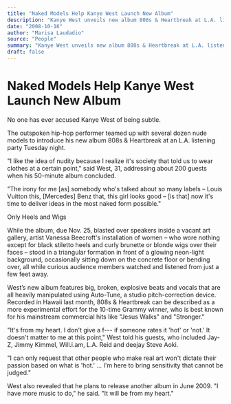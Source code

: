 ```yaml
---
title: "Naked Models Help Kanye West Launch New Album"
description: "Kanye West unveils new album 808s & Heartbreak at L.A. listening party. \"I like the idea of nudity because I realize it's society that told us to wear clothes at a certain point,\" he says. The album f..."
date: "2008-10-16"
author: "Marisa Laudadio"
source: "People"
summary: "Kanye West unveils new album 808s & Heartbreak at L.A. listening party. \"I like the idea of nudity because I realize it's society that told us to wear clothes at a certain point,\" he says. The album features big, broken, explosive beats and vocals that are all heavily manipulated."
draft: false
---
```


# Naked Models Help Kanye West Launch New Album

No one has ever accused Kanye West of being subtle.

The outspoken hip-hop performer teamed up with several dozen nude models to introduce his new album 808s & Heartbreak at an L.A. listening party Tuesday night.

"I like the idea of nudity because I realize it's society that told us to wear clothes at a certain point," said West, 31, addressing about 200 guests when his 50-minute album concluded.

"The irony for me [as] somebody who's talked about so many labels – Louis Vuitton this, [Mercedes] Benz that, this girl looks good – [is that] now it's time to deliver ideas in the most naked form possible."

Only Heels and Wigs

While the album, due Nov. 25, blasted over speakers inside a vacant art gallery, artist Vanessa Beecroft's installation of women – who wore nothing except for black stiletto heels and curly brunette or blonde wigs over their faces – stood in a triangular formation in front of a glowing neon-light background, occasionally sitting down on the concrete floor or bending over, all while curious audience members watched and listened from just a few feet away.

West’s new album features big, broken, explosive beats and vocals that are all heavily manipulated using Auto-Tune, a studio pitch-correction device. Recorded in Hawaii last month, 808s & Heartbreak can be described as a more experimental effort for the 10-time Grammy winner, who is best known for his mainstream commercial hits like "Jesus Walks" and "Stronger."

"It's from my heart. I don't give a f--- if someone rates it 'hot' or 'not.' It doesn't matter to me at this point," West told his guests, who included Jay-Z, Jimmy Kimmel, Will.i.am, L.A. Reid and deejay Steve Aoki.

"I can only request that other people who make real art won't dictate their passion based on what is 'hot.' … I'm here to bring sensitivity that cannot be judged."

West also revealed that he plans to release another album in June 2009. "I have more music to do," he said. "It will be from my heart."
